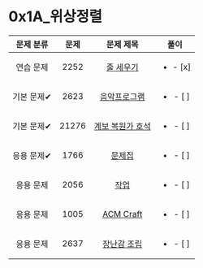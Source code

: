 # 0x1A_위상정렬
| 문제 분류 | 문제 | 문제 제목 | 풀이 |
| :--: | :--: | :--: | :--: |
| 연습 문제 | 2252 | [줄 세우기](https://www.acmicpc.net/problem/2252) | <ul><li>- [x] </li></ul> |
| 기본 문제✔ | 2623 | [음악프로그램](https://www.acmicpc.net/problem/2623) | <ul><li>- [ ] </li></ul> |
| 기본 문제✔ | 21276 | [계보 복원가 호석](https://www.acmicpc.net/problem/21276) | <ul><li>- [ ] </li></ul> |
| 응용 문제✔ | 1766 | [문제집](https://www.acmicpc.net/problem/1766) | <ul><li>- [ ] </li></ul> |
| 응용 문제 | 2056 | [작업](https://www.acmicpc.net/problem/2056) | <ul><li>- [ ] </li></ul> |
| 응용 문제 | 1005 | [ACM Craft](https://www.acmicpc.net/problem/1005) | <ul><li>- [ ] </li></ul> |
| 응용 문제 | 2637 | [장난감 조립](https://www.acmicpc.net/problem/2637) | <ul><li>- [ ] </li></ul> |
